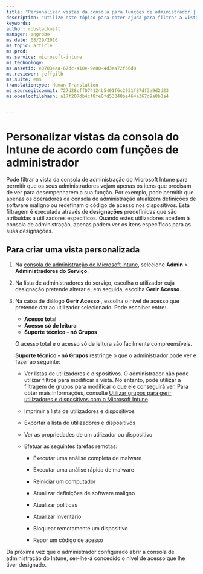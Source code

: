 ```yaml
---
title: "Personalizar vistas da consola para funções de administrador | Microsoft Intune"
description: "Utilize este tópico para obter ajuda para filtrar a vista da consola de administração do Intune de modo a permitir aos administradores verem apenas os itens de que precisam no âmbito das funções deles."
keywords: 
author: robstackmsft
manager: angrobe
ms.date: 08/29/2016
ms.topic: article
ms.prod: 
ms.service: microsoft-intune
ms.technology: 
ms.assetid: e0783eaa-67dc-410e-9e80-4d3aa72f36d8
ms.reviewer: jeffgilb
ms.suite: ems
translationtype: Human Translation
ms.sourcegitcommit: 727d28cff074124b5401f6c2931f87df3a9d2d23
ms.openlocfilehash: a17f207db4cf8fe0fd53348be464a367d9a8b0a4


---
```


# Personalizar vistas da consola do Intune de acordo com funções de administrador
Pode filtrar a vista da consola de administração do Microsoft Intune para permitir que os seus administradores vejam apenas os itens que precisam de ver para desempenharem a sua função. Por exemplo, pode permitir que apenas os operadores da consola de administração atualizem definições de software maligno ou redefinam o código de acesso nos dispositivos. Esta filtragem é executada através de **designações** predefinidas que são atribuídas a utilizadores específicos. Quando estes utilizadores acedem à consola de administração, apenas podem ver os itens específicos para as suas designações.

## Para criar uma vista personalizada

1.  Na [consola de administração do Microsoft Intune](https://manage.microsoft.com), selecione **Admin** &gt; **Administradores do Serviço**.

2.  Na lista de administradores do serviço, escolha o utilizador cuja designação pretende alterar e, em seguida, escolha **Gerir Acesso**.

3.  Na caixa de diálogo **Gerir Acesso** , escolha o nível de acesso que pretende dar ao utilizador selecionado. Pode escolher entre:

    -   **Acesso total**
    -   **Acesso só de leitura**
    -   **Suporte técnico - nó Grupos**

    O acesso total e o acesso só de leitura são facilmente compreensíveis. <!--- **Helpdesk - Groups Node** allows users to choose from one of the following designations that provide custom levels of access to the [!INCLUDE[wit_nextref](../includes/wit_nextref_md.md)] admin console:--->

    **Suporte técnico - nó Grupos** restringe o que o administrador pode ver e fazer ao seguinte:

    -   Ver listas de utilizadores e dispositivos. O administrador não pode utilizar filtros para modificar a vista. No entanto, pode utilizar a filtragem de grupos para modificar o que ele conseguirá ver. Para obter mais informações, consulte [Utilizar grupos para gerir utilizadores e dispositivos com o Microsoft Intune](use-groups-to-manage-users-and-devices-with-microsoft-intune.md).

    -   Imprimir a lista de utilizadores e dispositivos

    -   Exportar a lista de utilizadores e dispositivos

    -   Ver as propriedades de um utilizador ou dispositivo

    -   Efetuar as seguintes tarefas remotas:

        -   Executar uma análise completa de malware

        -   Executar uma análise rápida de malware

        -   Reiniciar um computador

        -   Atualizar definições de software maligno

        -   Atualizar políticas

        -   Atualizar inventário

        -   Bloquear remotamente um dispositivo

        -   Repor um código de acesso

Da próxima vez que o administrador configurado abrir a consola de administração do Intune, ser-lhe-á concedido o nível de acesso que lhe tiver designado.



<!--HONumber=Aug16_HO5-->



